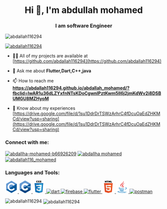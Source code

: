 
<h1 align="center">Hi 👋, I'm abdullah mohamed</h1>
<h3 align="center">I am software Engineer</h3>

<p align="left"> <img src="https://komarev.com/ghpvc/?username=abdallah116294&label=Profile%20views&color=0e75b6&style=flat" alt="abdallah116294" /> </p>

<p align="left"> <a href="https://github.com/ryo-ma/github-profile-trophy"><img src="https://github-profile-trophy.vercel.app/?username=abdallah116294" alt="abdallah116294" /></a> </p>

- 👨‍💻 All of my projects are available at [https://github.com/abdallah116294](https://github.com/abdallah116294)

- 💬 Ask me about **Flutter,Dart,C++,java**

- 📫 How to reach me **https://abdallah116294.github.io/abdallah_mohamed/?fbclid=IwAR1u36dLZYxfnNTsKDoCgwnlPztKwm5lI6j2jmKdWv2i8DSBUMGU8MZHyoM**

- 📄 Know about my experiences [https://drive.google.com/file/d/1su1DdrDrTSWzArhrC4fDcuOaEdZHKMCd/view?usp=sharing](https://drive.google.com/file/d/1su1DdrDrTSWzArhrC4fDcuOaEdZHKMCd/view?usp=sharing)

<h3 align="left">Connect with me:</h3>
<p align="left">
<a href="https://linkedin.com/in/abdallha-mohamed-b66926209" target="blank"><img align="center" src="https://raw.githubusercontent.com/rahuldkjain/github-profile-readme-generator/master/src/images/icons/Social/linked-in-alt.svg" alt="abdallha-mohamed-b66926209" height="30" width="40" /></a>
<a href="https://fb.com/abdallha mohamed" target="blank"><img align="center" src="https://raw.githubusercontent.com/rahuldkjain/github-profile-readme-generator/master/src/images/icons/Social/facebook.svg" alt="abdallha mohamed" height="30" width="40" /></a>
<a href="https://instagram.com/abdallah116_mohamed" target="blank"><img align="center" src="https://raw.githubusercontent.com/rahuldkjain/github-profile-readme-generator/master/src/images/icons/Social/instagram.svg" alt="abdallah116_mohamed" height="30" width="40" /></a>
</p>

<h3 align="left">Languages and Tools:</h3>
<p align="left"> <a href="https://www.cprogramming.com/" target="_blank" rel="noreferrer"> <img src="https://raw.githubusercontent.com/devicons/devicon/master/icons/c/c-original.svg" alt="c" width="40" height="40"/> </a> <a href="https://www.w3schools.com/cpp/" target="_blank" rel="noreferrer"> <img src="https://raw.githubusercontent.com/devicons/devicon/master/icons/cplusplus/cplusplus-original.svg" alt="cplusplus" width="40" height="40"/> </a> <a href="https://www.w3schools.com/css/" target="_blank" rel="noreferrer"> <img src="https://raw.githubusercontent.com/devicons/devicon/master/icons/css3/css3-original-wordmark.svg" alt="css3" width="40" height="40"/> </a> <a href="https://dart.dev" target="_blank" rel="noreferrer"> <img src="https://www.vectorlogo.zone/logos/dartlang/dartlang-icon.svg" alt="dart" width="40" height="40"/> </a> <a href="https://firebase.google.com/" target="_blank" rel="noreferrer"> <img src="https://www.vectorlogo.zone/logos/firebase/firebase-icon.svg" alt="firebase" width="40" height="40"/> </a> <a href="https://flutter.dev" target="_blank" rel="noreferrer"> <img src="https://www.vectorlogo.zone/logos/flutterio/flutterio-icon.svg" alt="flutter" width="40" height="40"/> </a> <a href="https://www.w3.org/html/" target="_blank" rel="noreferrer"> <img src="https://raw.githubusercontent.com/devicons/devicon/master/icons/html5/html5-original-wordmark.svg" alt="html5" width="40" height="40"/> </a> <a href="https://www.java.com" target="_blank" rel="noreferrer"> <img src="https://raw.githubusercontent.com/devicons/devicon/master/icons/java/java-original.svg" alt="java" width="40" height="40"/> </a> <a href="https://postman.com" target="_blank" rel="noreferrer"> <img src="https://www.vectorlogo.zone/logos/getpostman/getpostman-icon.svg" alt="postman" width="40" height="40"/> </a> </p>

<p><img align="left" src="https://github-readme-stats.vercel.app/api/top-langs?username=abdallah116294&show_icons=true&locale=en&layout=compact" alt="abdallah116294" /></p>

<p>&nbsp;<img align="center" src="https://github-readme-stats.vercel.app/api?username=abdallah116294&show_icons=true&locale=en" alt="abdallah116294" /></p>
